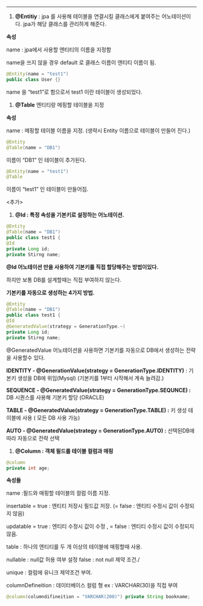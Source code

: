____
1. **@Entitiy** : jpa 를 사용해 테이블을 연결시킬 클래스에게 붙여주는 어노테이션이다. jpa가 해당 클래스를 관리하게 해준다.

**속성**

name : jpa에서 사용할 엔티티의 이름을 지정함

name을 쓰지 않을 경우 default 로 클래스 이름이 엔티티 이름이 됨.

```java
@Entity(name = "test1")
public class User {}
```

name 을 “test1”로 함으로서 test1 이란 테이블이 생성되었다.

1. **@Table** 엔티티랑 메핑할 테이블을 지정

**속성**

name : 메핑할 테이블 이름을 지정. (생략시 Entity 이름으로 테이블이 만들어 진다.)

```java
@Entity
@Table(name = "DB1")
```

이름이 “DB1” 인 테이블이 추가된다.

```java
@Entity(name = "test1")
@Table
```

이름이 “test1” 인 테이블이 만들어짐.

<추가>

1. **@Id : 특정 속성을 기본키로 설정하는 어노테이션.**

```java
@Entity
@Table(name = "DB1")
public class test1 {
@Id
private Long id;
private Stirng name;
```

**@Id 어노테이션 만을 사용하여 기본키를 직접 할당해주는 방법이있다.**

하지만 보통 DB를 설계할때는 직접 부여하지 않는다.

**기본키를 자동으로 생성하는 4가지 방법.**

```java
@Entity
@Table(name = "DB1")
public class test1 {
@Id
@GeneratedValue(strategy = GenerationType.~)
private Long id;
private Stirng name;
```

@GeneratedValue 어노테이션을 사용하면 기본키를 자동으로 DB에서 생성하는 전략을 사용할수 있다.

**IDENTITY - @GenerationValue(strategy = GenerationType.IDENTITY)** : 기본키 생성을 DB에 위임(Mysql) (기본키를 1부터 시작해서 계속 늘려감.)

**SEQUENCE - @GeneratedValue(strategy = GenerationType.SEQUNCE) :** DB 시퀀스를 사용해 기본키 할당 (ORACLE)

**TABLE - @GeneratedValue(strategy = GenerationType.TABLE) :** 키 생성 테이블에 사용 ( 모든 DB 사용 가능)

**AUTO - @GeneratedValue(strategy = GenerationType.AUTO) :** 선택된DB에 따라 자동으로 전략 선택

1. **@Column : 객체 필드를 테이블 컬럼과 매핑**

```java
@column
private int age;
```

**속성들**

name :필드와 매핑할 테이블의 컬럼 이름 지정.

insertable = true : 엔티티 저장시 필드값 저장. (= false : 엔티티 수정시 값이 수정되지 않음)

updatable = true : 엔티티 수정시 값이 수정 , = false : 엔티티 수정시 값이 수정되지 않음.

table : 하나의 엔티티를 두 개 이상의 테이블에 매핑할때 사용.

nullable : null값 허용 여부 설정 false : not null 제약 조건./

unique : 컬럼에 유니크 제약조건 부여.

columnDefineition : 데이터베이스 컬럼 형 ex : VARCHAR(30)을 직접 부여
```java
@column(columndifineition = "VARCHAR(200)") private String bookname;

```
